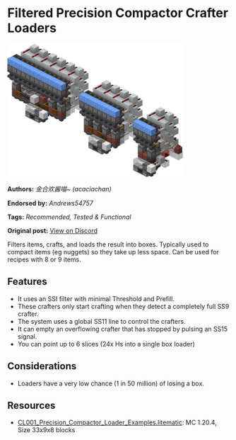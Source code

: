 # Filtered Precision Compactor Crafter Loaders
<img alt="Precision_Compactor_Loader_Examples.png" src="images/Precision_Compactor_Loader_Examples.png?raw=1" height="300px">

**Authors:** *金合欢酱喵~ (acaciachan)*

**Endorsed by:** *Andrews54757*

**Tags:** *Recommended, Tested & Functional*

**Original post:** [View on Discord](https://discord.com/channels/1375556143186837695/1388318397552394371)

Filters items, crafts, and loads the result into boxes. Typically used to compact items (eg nuggets) so they take up less space. Can be used for recipes with 8 or 9 items.
## Features
- It uses an SSI filter with minimal Threshold and Prefill.
- These crafters only start crafting when they detect a completely full SS9 crafter.
- The system uses a global SS11 line to control the crafters.
- It can empty an overflowing crafter that has stopped by pulsing an SS15 signal.
- You can point up to 6 slices (24x Hs into a single box loader)
## Considerations
- Loaders have a very low chance (1 in 50 million) of losing a box.

## Resources
- [CL001_Precision_Compactor_Loader_Examples.litematic](attachments/CL001_Precision_Compactor_Loader_Examples.litematic): MC 1.20.4, Size 33x9x8 blocks
